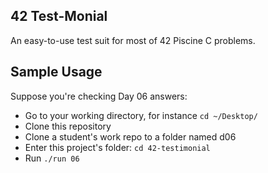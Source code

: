 ## 42 Test-Monial

An easy-to-use test suit for most of 42 Piscine C problems.

## Sample Usage

Suppose you're checking Day 06 answers:

- Go to your working directory, for instance `cd ~/Desktop/`
- Clone this repository
- Clone a student's work repo to a folder named d06
- Enter this project's folder: `cd 42-testimonial`
- Run `./run 06`
